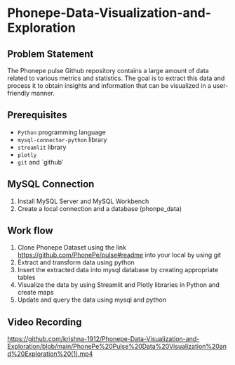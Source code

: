 # Phonepe-Data-Visualization-and-Exploration

## Problem Statement
  The Phonepe pulse Github repository contains a large amount of data related to various metrics and statistics. The goal is to extract this data and process it 
  to obtain insights and information that can be visualized in a user-friendly manner.

## Prerequisites

- `Python` programming language
- `mysql-connector-python` library
- `streamlit` library
- `plotly`
- `git` and `github'

## MySQL Connection

1. Install MySQL Server and MySQL Workbench
2. Create a local connection and a database (phonpe_data)

## Work flow

1. Clone Phonepe Dataset using the link https://github.com/PhonePe/pulse#readme into your local by using git
2. Extract and transform data using python
3. Insert the extracted data into mysql database by creating appropriate tables
4. Visualize the data by using Streamlit and Plotly libraries in Python and create maps
5. Update and query the data using mysql and python


## Video Recording
https://github.com/krishna-1912/Phonepe-Data-Visualization-and-Exploration/blob/main/PhonePe%20Pulse%20Data%20Visualization%20and%20Exploration%20(1).mp4
